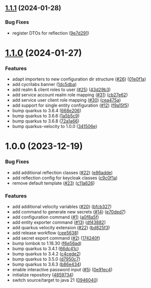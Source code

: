## [1.1.1](https://github.com/CycriLabs/keycloak-configurator/compare/1.1.0...1.1.1) (2024-01-28)


### Bug Fixes

* register DTOs for reflection ([9e7d291](https://github.com/CycriLabs/keycloak-configurator/commit/9e7d2918ffeda21eef199f1e867911255f49aa59))

# [1.1.0](https://github.com/CycriLabs/keycloak-configurator/compare/1.0.0...1.1.0) (2024-01-27)


### Features

* adapt importers to new configuration dir structure ([#26](https://github.com/CycriLabs/keycloak-configurator/issues/26)) ([01e0f1a](https://github.com/CycriLabs/keycloak-configurator/commit/01e0f1afeb9ba442d71282ba5d3378e58d5df7ee))
* add cycrilabs banner ([1dc5dba](https://github.com/CycriLabs/keycloak-configurator/commit/1dc5dbaed13085797c9ad06624d660d514295887))
* add realm & client roles to user ([#25](https://github.com/CycriLabs/keycloak-configurator/issues/25)) ([43d29b3](https://github.com/CycriLabs/keycloak-configurator/commit/43d29b31777e88705852561ee45b3d450ba6f812))
* add service account realm role mapping ([#31](https://github.com/CycriLabs/keycloak-configurator/issues/31)) ([cb27e62](https://github.com/CycriLabs/keycloak-configurator/commit/cb27e6214cbbcd3f421a722a1c65a383c742e3bc))
* add service user client role mapping ([#30](https://github.com/CycriLabs/keycloak-configurator/issues/30)) ([cea475a](https://github.com/CycriLabs/keycloak-configurator/commit/cea475adf65b164f9f240d1976e9b1ee375d5f20))
* add support for single entity configuration ([#12](https://github.com/CycriLabs/keycloak-configurator/issues/12)) ([f9a15f5](https://github.com/CycriLabs/keycloak-configurator/commit/f9a15f5c02101b6787f6b1018edd37f693701b86))
* bump quarkus to 3.6.4 ([668e206](https://github.com/CycriLabs/keycloak-configurator/commit/668e20605e91b3fbb0743011678a166f26828612))
* bump quarkus to 3.6.6 ([1a5b5c9](https://github.com/CycriLabs/keycloak-configurator/commit/1a5b5c905be98ff32c990f34ba2c99fed95e453b))
* bump quarkus to 3.6.8 ([72a1a66](https://github.com/CycriLabs/keycloak-configurator/commit/72a1a669673590c4b616aee2d47c88fa121b7d33))
* bump quarkus-velocity to 1.0.0 ([341506e](https://github.com/CycriLabs/keycloak-configurator/commit/341506ea42e25b123a9413ae387383d4d0106b3e))

# 1.0.0 (2023-12-19)


### Bug Fixes

* add additional reflection classes ([#22](https://github.com/CycriLabs/keycloak-configurator/issues/22)) ([e86adde](https://github.com/CycriLabs/keycloak-configurator/commit/e86added3461b57fb514217e457b255032537b74))
* add reflection config for keycloak classes ([c9c0f1a](https://github.com/CycriLabs/keycloak-configurator/commit/c9c0f1a236cd8907040842c669cbed739736a577))
* remove default template ([#23](https://github.com/CycriLabs/keycloak-configurator/issues/23)) ([c11a626](https://github.com/CycriLabs/keycloak-configurator/commit/c11a626774c1499ad56d857e6ee70312b53e3886))


### Features

* add additional velocity variables ([#20](https://github.com/CycriLabs/keycloak-configurator/issues/20)) ([bfcb327](https://github.com/CycriLabs/keycloak-configurator/commit/bfcb3274a14eed5fddc242b38d32394772989228))
* add command to generate new secrets ([#14](https://github.com/CycriLabs/keycloak-configurator/issues/14)) ([e70ded7](https://github.com/CycriLabs/keycloak-configurator/commit/e70ded712630ae5a0fd0d490b7f60e71d2ea3c57))
* add configuration command ([#1](https://github.com/CycriLabs/keycloak-configurator/issues/1)) ([a0f8a5f](https://github.com/CycriLabs/keycloak-configurator/commit/a0f8a5f29c753b9e69055582919c06c0030f651b))
* add entity exporter command ([#13](https://github.com/CycriLabs/keycloak-configurator/issues/13)) ([df43882](https://github.com/CycriLabs/keycloak-configurator/commit/df43882e7a4bf4f57aa0bef0439e0eb882b7297d))
* add quarkus velocity extension ([#22](https://github.com/CycriLabs/keycloak-configurator/issues/22)) ([bd825f3](https://github.com/CycriLabs/keycloak-configurator/commit/bd825f3be1833e7406a43e258a256bd9f30930ba))
* add release workflow ([cee5638](https://github.com/CycriLabs/keycloak-configurator/commit/cee5638a785d112e96b5a1dabbc4a7964596db51))
* add secret export command ([#2](https://github.com/CycriLabs/keycloak-configurator/issues/2)) ([174240f](https://github.com/CycriLabs/keycloak-configurator/commit/174240f0a93bedc71de4560eb5b8c881f2a0d618))
* bump lombok to 1.18.30 ([f6e56ad](https://github.com/CycriLabs/keycloak-configurator/commit/f6e56adda27e6ff1299b6416bc6f6a4f910902b1))
* bump quarkus to 3.4.1 ([66dc41c](https://github.com/CycriLabs/keycloak-configurator/commit/66dc41c6ca61f8f4676cf4e3d94f34cb6905d344))
* bump quarkus to 3.4.2 ([c4cede2](https://github.com/CycriLabs/keycloak-configurator/commit/c4cede298da8ed3310bc17a2e9d6219ced96779c))
* bump quarkus to 3.5.0 ([d7950c7](https://github.com/CycriLabs/keycloak-configurator/commit/d7950c7c88ccec857131abe1d257a99689466958))
* bump quarkus to 3.6.3 ([b86e434](https://github.com/CycriLabs/keycloak-configurator/commit/b86e434f5ab247ca265245fc161b269e955de104))
* enable interactive password input ([#5](https://github.com/CycriLabs/keycloak-configurator/issues/5)) ([0e91ec4](https://github.com/CycriLabs/keycloak-configurator/commit/0e91ec4d3e9bb4cdf10e3e900325b33479725fc5))
* initialize repository ([4859734](https://github.com/CycriLabs/keycloak-configurator/commit/48597343e025430d032d6a3bd1cf976f6f6363e8))
* switch source/target to java 21 ([0946040](https://github.com/CycriLabs/keycloak-configurator/commit/094604012c29a51a28989d614421f8e4ec462694))
